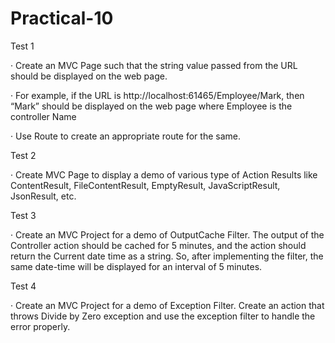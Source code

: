 # Practical-10

Test 1

·         Create an MVC Page such that the string value passed from the URL should be displayed on the web page.

·         For example, if the URL is http://localhost:61465/Employee/Mark, then “Mark” should be displayed on the web page where Employee is the controller Name

·         Use Route to create an appropriate route for the same.

Test 2

·         Create MVC Page to display a demo of various type of Action Results like ContentResult, FileContentResult, EmptyResult, JavaScriptResult, JsonResult, etc.

Test 3

·         Create an MVC Project for a demo of OutputCache Filter. The output of the Controller action should be cached for 5 minutes, and the action should return the Current date time as a string. So, after implementing the filter, the same date-time will be displayed for an interval of 5 minutes.

Test 4

·         Create an MVC Project for a demo of Exception Filter. Create an action that throws Divide by Zero exception and use the exception filter to handle the error properly.
